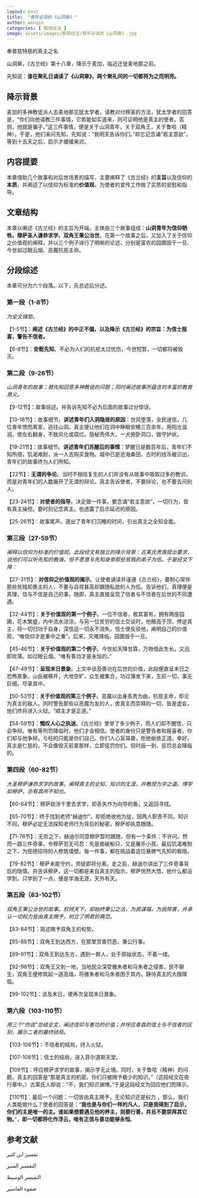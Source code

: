 ```yaml
---
layout: post
title:  "青年必读的《山洞章》"
author: wenqin
categories: [ 极简经注 ]
image: assets/images/极简经注/青年必读的《山洞章》.jpg
---
```


奉普慈特慈的真主之名

山洞章，《古兰经》第十八章，降示于麦加，临近迁徙麦地那之前。

先知说：**谁在聚礼日诵读了《山洞章》，两个聚礼间的一切都将为之而明亮。**

## 降示背景

麦加的多神教徒派人去麦地那见犹太学者，请教对付穆圣的方法，犹太学者的回答是，“你们向他请教三件事情，它若能如实道来，则可证明他是真主的使者。否则，他就是骗子。”这三件事情，便是关于山洞青年，关于双角王，关于鲁哈（精神）。于是，他们来问先知，先知说：“我明天告诉你们。”却忘记念诵“若主意欲”。等到十五天之后，启示才缓缓来迟。

## 内容提要

本章借助几个故事和对后世场景的描写，主要阐释了《古兰经》的**主旨**以及信仰的**本质**，并阐述了以信仰为标准的**价值观**，为使者的宣传工作做了实质的安慰和指导。

## 文章结构

本章以阐述《古兰经》的主旨为开端，主体由三个故事组成：**山洞青年为信仰牺牲、穆萨圣人谦恭求学、双角王秉公治世**。在第一个故事之后，又加入了关于信仰之价值观的阐释，并以三个例子进行了明晰的论述，分别是富农的园圃毁于一旦、今世如过眼云烟、恶魔抗拒主命。

## 分段综述

本章可分为六个段落。以下，先总述后分述。

### 第一段（1-8节）

*为全文铺垫。*

【1-5节】：**阐述《古兰经》的中正不偏，以及降示《古兰经》的宗旨：为信士报喜，警告不信者。**

【6-8节】：**安慰先知**。不必为人们的抗拒太过忧伤，今世短暂，一切都将被毁灭。

### 第二段（9-26节）

*山洞青年的故事；替先知回答多神教徒的问题；同时阐述故事所蕴含的丰富的教育意义。*

【9-12节】：故事综述。并告诉先知不必为后面的故事过分惊讶。

【13-18节】：故事细节。**讲述青年们入洞隐居的原因**：世风堕落，全民迷信，几位青年愤而离家，逃往山洞。真主便让他们在洞中睁眼安睡三百余年，用阳光滋润，使左右翻身，不致风化或腐烂。隐秘而伟大，一犬俯卧洞口，做守护状。

【19-21节】：故事细节。**讲述青年们苏醒后的事情**：梦醒已是数百年后，青年们不知所措，饥渴难耐，派一人去购买食物。城中已是沧海桑田，古时的钱币被识出，青年们的故事终为人们所知。

【22节】：**无谓的争论**。当时不相信复生的人们并没有从故事中吸取过多的教训，而是对青年们的人数展开了无谓的辩论。真主告诉使者，不要辩论，也不要去问别人。

【23-24节】：**对使者的指导**。决定做一件事，要念诵“若主意欲”，一切行为，皆有真主操控。要时刻记念真主。也透露了启示延迟的原因。

【25-26节】：故事尾声。道出了青年们沉睡的时间，引出真主之全知全能。

### 第三段（27-59节）

*阐释以信仰为标准的价值观。此段经文有独立的降示背景：古莱氏贵族提出要求，说他们可以听先知的教诲，但不愿意与先知身旁那些贫贱的弟子为伍。于是经文下降：*

【27-31节】：**对信仰之价值观的揭示**。让使者诵读并谨遵《古兰经》，要耐心常伴那些贫贱却畏主的人，不要与自视甚高却跟随私欲的人为伍。告诉他们，真理便是真理，信与不信是自己的事。随即，真主直接呈现了信者与不信者在后世的不同遭遇。

【32-44节】：**关于价值观的第一个例子**。一位不信者，极其富有，拥有两座园圃，花木繁盛，内中流水淙淙，与另一位贫穷的信士交谈时，他眼高于顶，悖逆真主，将一切归功于自身，深信这一切永不消失。信士便反驳他，阐明自己的价值观，“唯信仰才是重中之重”。后来，灾难降临，园圃毁于一旦。

【45-46节】：**关于价值观的第二个例子**。今世如天降甘霖，万物借此生长，又迅即败落。如过眼云烟。“唯有善功才是永恒的。”

【47-49节】：**呈现末日景象**。上文中谈及善功在后世的价值，此段便直呈末日之恐怖景象。山岳被移开，大地空旷，众生被集合，功过簿发下来，生前一切，事无巨细，尽录其中。

【50-53节】：**关于价值观的第三个例子**。恶魔以出身高贵为由，抗拒主命，却沦为真主的敌人。同时警告那些以恶魔为友的人，舍真主而崇拜的一切，皆是虚妄，他们终将进入火狱。“顺主才是正道。”

【54-59节】：**慨叹人心之执迷**。《古兰经》里举了多少例子，而人们却不醒悟，只会争辩。唯有等刑罚降临时，他们才会相信。使者的身份只是警告者和报喜者，你们却与他争辩，亏枉的只能是你们自己。你们人心盲耳聋，拒绝皈依正道。幸好，真主是仁慈的，不会像毁灭前辈那样，立即惩罚你们。但时辰一到，惩罚总会降临的。

### 第四段（60-82节）

*大圣穆萨谦恭求学的故事。阐释真主的全知、知识的无涯，并教授为学之道。博学如穆萨，亦有其所不知也。*

【60-64节】：穆萨跋涉千里去求学，却丢失作为向导的鱼，又返回寻找。

【65-70节】：终于找到老师“赫迪尔”，却拒绝收他为徒，因两人职责不同，知识不同，穆萨必定无法探知老师行为背后的秘密。穆萨却执意跟随。

【71-78节】：无奈之下，赫迪尔同意穆萨暂时跟随，但有一个条件：不许问。然而一路三件奇事，令穆萨忍无可忍：先是凿破船只，又是屠杀小孩，最后饥渴难耐之下，为拒绝招待的人修筑墙壁。每一件事，都在挑战着这位暴脾气先知的极限。

【79-82节】：穆萨未能守约，师徒即将分离。走之前，赫迪尔讲出了三件奇事背后的隐情。并告诉穆萨，这一切都是来自真主的指示。穆萨恍然大悟，他什么都没学到，只学到了一点，便是学海无涯，天外有天。

### 第五段（83-102节）

*双角王秉公治世的故事。权倾天下，却始终秉公之法，为民谋福，为民除害，并承认一切权力皆由真主赐予，树立了明君的典范。*

【83-84节】：简述赐予双角王的权势。

【85-88节】：双角王到达西方，在那里赏善罚恶，秉公行事。

【89-91节】：双角王到达东方，遇到一群人，处于原始状态，不着一缕。

【92-98节】：双角王又到一地，当地民众深受雅朱者和马朱者之侵害，民不聊生，双角王便修筑起一道高墙，将雅朱者和马朱者困于其内，静待真主的大限降临。

【99-102节】：谈及末日，便再次呈现末日景象。

### 第六段（103-110节）

*用三个“你说”总结全文，阐述信仰与善功的价值；并呼应章首的信士与不信者的区别，展示二者的最终结局。*

【103-106节】：不信者的结局，终入火狱。

【107-108节】：信士的结局，进入菲尔道斯天堂。

【109节】：呼应穆萨求学的故事，揭示学无止境。同时，关于鲁哈（精神）的问题，真主的回答是“那是真主的机密。你们只被赐予极少的知识。”（这段经文在夜行章中。）古莱氏人却说：“不，我们知识渊博。”于是这段经文为回应他们而降示。

【110节】：最后一个问题：一切皆由真主赐予，无论知识还是权力 ，那么，我们人类能做什么？使者的回答是：“**我也是与你们一样的凡人，只是我得到了启示，你们的主是唯一的主。谁如果想要遇见他的养主，则要行善，并且不要崇拜其它物。**”，**即一切都将化作浮云，唯有正信与善功能够永恒**。

## 参考文献

تفسير ابن كثير

التفسير المنير

التفيسر الوسيط

صفوة الفاسير
